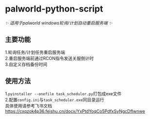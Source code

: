 # palworld-python-script

_✨ 适用于palworld windows轮询/计划自动重启服务端 ✨_

## 主要功能

1.轮询任务/计划任务重启服务端  
2.重启服务端前通过RCON指令发送关服倒计时  
3.自定义存档备份时间  

## 使用方法

1.`pyinstaller --onefile task_scheduler.py`打包成exe文件  
2.配置`config.ini`与`task_scheduler.exe`同目录运行  
具体使用请参考飞书文档  
https://cxqzok4p36.feishu.cn/docx/YxPtdYoqCo5PdfxSyNgcDfIwnwe

